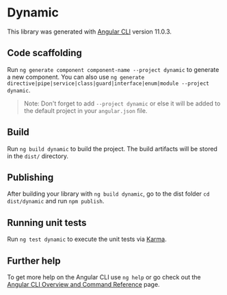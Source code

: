 # Dynamic

This library was generated with [Angular CLI](https://github.com/angular/angular-cli) version 11.0.3.

## Code scaffolding

Run `ng generate component component-name --project dynamic` to generate a new component. You can also use `ng generate directive|pipe|service|class|guard|interface|enum|module --project dynamic`.
> Note: Don't forget to add `--project dynamic` or else it will be added to the default project in your `angular.json` file. 

## Build

Run `ng build dynamic` to build the project. The build artifacts will be stored in the `dist/` directory.

## Publishing

After building your library with `ng build dynamic`, go to the dist folder `cd dist/dynamic` and run `npm publish`.

## Running unit tests

Run `ng test dynamic` to execute the unit tests via [Karma](https://karma-runner.github.io).

## Further help

To get more help on the Angular CLI use `ng help` or go check out the [Angular CLI Overview and Command Reference](https://angular.io/cli) page.

